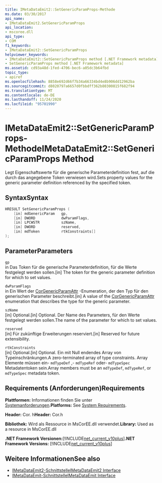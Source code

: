 ```yaml
---
title: IMetaDataEmit2::SetGenericParamProps-Methode
ms.date: 03/30/2017
api_name:
- IMetaDataEmit2.SetGenericParamProps
api_location:
- mscoree.dll
api_type:
- COM
f1_keywords:
- IMetaDataEmit2::SetGenericParamProps
helpviewer_keywords:
- IMetaDataEmit2::SetGenericParamProps method [.NET Framework metadata]
- SetGenericParamProps method [.NET Framework metadata]
ms.assetid: cd93a48d-1fed-4706-bec6-a05dc3b64fbd
topic_type:
- apiref
ms.openlocfilehash: 8858e692d66f7b34a66334bd4e8b906dd12962ba
ms.sourcegitcommit: d8020797a6657d0fbbdff362b80300815f682f94
ms.translationtype: MT
ms.contentlocale: de-DE
ms.lasthandoff: 11/24/2020
ms.locfileid: "95701990"
---
```

# <a name="imetadataemit2setgenericparamprops-method"></a><span data-ttu-id="b2437-102">IMetaDataEmit2::SetGenericParamProps-Methode</span><span class="sxs-lookup"><span data-stu-id="b2437-102">IMetaDataEmit2::SetGenericParamProps Method</span></span>

<span data-ttu-id="b2437-103">Legt Eigenschaftswerte für die generische Parameterdefinition fest, auf die durch das angegebene Token verwiesen wird.</span><span class="sxs-lookup"><span data-stu-id="b2437-103">Sets property values for the generic parameter definition referenced by the specified token.</span></span>  
  
## <a name="syntax"></a><span data-ttu-id="b2437-104">Syntax</span><span class="sxs-lookup"><span data-stu-id="b2437-104">Syntax</span></span>  
  
```cpp  
HRESULT SetGenericParamProps (  
    [in] mdGenericParam   gp,
    [in] DWORD            dwParamFlags,
    [in] LPCWSTR          szName,
    [in] DWORD            reserved,
    [in] mdToken          rtkConstraints[]  
);  
```  
  
## <a name="parameters"></a><span data-ttu-id="b2437-105">Parameter</span><span class="sxs-lookup"><span data-stu-id="b2437-105">Parameters</span></span>  

 `gp`  
 <span data-ttu-id="b2437-106">in Das Token für die generische Parameterdefinition, für die Werte festgelegt werden sollen.</span><span class="sxs-lookup"><span data-stu-id="b2437-106">[in] The token for the generic parameter definition for which to set values.</span></span>  
  
 `dwParamFlags`  
 <span data-ttu-id="b2437-107">in Ein Wert der [CorGenericParamAttr](corgenericparamattr-enumeration.md) -Enumeration, der den Typ für den generischen Parameter beschreibt.</span><span class="sxs-lookup"><span data-stu-id="b2437-107">[in] A value of the [CorGenericParamAttr](corgenericparamattr-enumeration.md) enumeration that describes the type for the generic parameter.</span></span>  
  
 `szName`  
 <span data-ttu-id="b2437-108">[in] Optional.</span><span class="sxs-lookup"><span data-stu-id="b2437-108">[in] Optional.</span></span> <span data-ttu-id="b2437-109">Der Name des Parameters, für den Werte festgelegt werden sollen.</span><span class="sxs-lookup"><span data-stu-id="b2437-109">The name of the parameter for which to set values.</span></span>  
  
 `reserved`  
 <span data-ttu-id="b2437-110">[in] Für zukünftige Erweiterungen reserviert.</span><span class="sxs-lookup"><span data-stu-id="b2437-110">[in] Reserved for future extensibility.</span></span>  
  
 `rtkConstraints`  
 <span data-ttu-id="b2437-111">[in] Optional.</span><span class="sxs-lookup"><span data-stu-id="b2437-111">[in] Optional.</span></span> <span data-ttu-id="b2437-112">Ein mit Null endendes Array von Typeinschränkungen.</span><span class="sxs-lookup"><span data-stu-id="b2437-112">A zero-terminated array of type constraints.</span></span> <span data-ttu-id="b2437-113">Array Elemente müssen ein- `mdTypeDef` ,- `mdTypeRef` oder- `mdTypeSpec` Metadatentoken sein.</span><span class="sxs-lookup"><span data-stu-id="b2437-113">Array members must be an `mdTypeDef`, `mdTypeRef`, or `mdTypeSpec` metadata token.</span></span>  
  
## <a name="requirements"></a><span data-ttu-id="b2437-114">Requirements (Anforderungen)</span><span class="sxs-lookup"><span data-stu-id="b2437-114">Requirements</span></span>  

 <span data-ttu-id="b2437-115">**Plattformen:** Informationen finden Sie unter [Systemanforderungen](../../get-started/system-requirements.md).</span><span class="sxs-lookup"><span data-stu-id="b2437-115">**Platforms:** See [System Requirements](../../get-started/system-requirements.md).</span></span>  
  
 <span data-ttu-id="b2437-116">**Header:** Cor. h</span><span class="sxs-lookup"><span data-stu-id="b2437-116">**Header:** Cor.h</span></span>  
  
 <span data-ttu-id="b2437-117">**Bibliothek:** Wird als Ressource in MsCorEE.dll verwendet.</span><span class="sxs-lookup"><span data-stu-id="b2437-117">**Library:** Used as a resource in MsCorEE.dll</span></span>  
  
 <span data-ttu-id="b2437-118">**.NET Framework Versionen:**[!INCLUDE[net_current_v10plus](../../../../includes/net-current-v10plus-md.md)]</span><span class="sxs-lookup"><span data-stu-id="b2437-118">**.NET Framework Versions:** [!INCLUDE[net_current_v10plus](../../../../includes/net-current-v10plus-md.md)]</span></span>  
  
## <a name="see-also"></a><span data-ttu-id="b2437-119">Weitere Informationen</span><span class="sxs-lookup"><span data-stu-id="b2437-119">See also</span></span>

- [<span data-ttu-id="b2437-120">IMetaDataEmit2-Schnittstelle</span><span class="sxs-lookup"><span data-stu-id="b2437-120">IMetaDataEmit2 Interface</span></span>](imetadataemit2-interface.md)
- [<span data-ttu-id="b2437-121">IMetaDataEmit-Schnittstelle</span><span class="sxs-lookup"><span data-stu-id="b2437-121">IMetaDataEmit Interface</span></span>](imetadataemit-interface.md)
